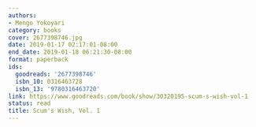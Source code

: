 ```yaml
---
authors:
- Mengo Yokoyari
category: books
cover: 2677398746.jpg
date: 2019-01-17 02:17:01-08:00
end_date: 2019-01-18 06:21:30-08:00
format: paperback
ids:
  goodreads: '2677398746'
  isbn_10: 0316463728
  isbn_13: '9780316463720'
link: https://www.goodreads.com/book/show/30320195-scum-s-wish-vol-1
status: read
title: Scum's Wish, Vol. 1
---
```

